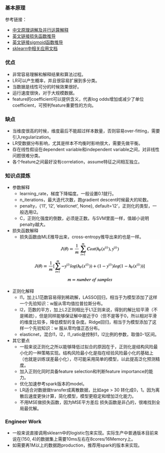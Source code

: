 
### 基本原理
参考链接：
- [中文原理讲解及并行运算解释](https://zhuanlan.zhihu.com/p/74874291)
- [英文链接损失函数推导](https://medium.com/analytics-vidhya/logistic-regression-with-gradient-descent-explained-machine-learning-a9a12b38d710)
- [英文链接sigmoid函数推导](https://towardsdatascience.com/derivative-of-the-sigmoid-function-536880cf918e)
- [sklearn中相关应用文档](https://scikit-learn.org/stable/modules/generated/sklearn.linear_model.LogisticRegression.html)
### 优点
- 非常容易理解和解释结果和算法过程。
- LR可以产生概率，并且很容易扩展到多分类。
- 当数据是线性可分的时候效果很好。
- 运行速度很快，对于大规模数据。
- feature的coefficient可以提供含义，代表log odds增加或减少了单位coefficient，可预判feature重要性的方向。
### 缺点
- 当维度很高的时候，维度最后不能超过样本数量，否则容易over-fitting，需要引入regularization。
- LR受数据分布影响，尤其是样本不均衡时影响很大，需要先做平衡。
- 存在线性假设在dependent variable和independent variable之间，对非线性问题很难分类。
- 各个feature之间最好没有correlation，assume特征之间相互独立。
### 知识点提炼
- 参数解释
  - learning_rate，梯度下降幅度。一般设置0.1就行。
  - n_iterations，最大迭代次数，跑gradient descent时候最大的轮数。
  - penalty，{‘l1’, ‘l2’, ‘elasticnet’, None}, default=’l2’，正则化的类型，一般选用l2。
  - C，正则化强度的倒数，必须是正数。与SVM里面一样，值越小说明penalty越大。
- 损失函数解释
  - 损失函数由MLE推导出来，cross-entropy推导出来的也是一样。![loss function](/pics/logistic_regression_loss_function.jpg)
- 正则化解释
  - l1，加上L1范数容易得到稀疏解，LASSO回归，相当于为模型添加了这样一个先验知识：w服从零均值拉普拉斯分布。
  - l2，范数的平方，加上L2正则相比于L1正则来说，得到的解比较平滑（不是稀疏），但是同样能够保证解中接近于0（但不是等于0，所以相对平滑的维度比较多，降低模型的复杂度。Ridge回归，相当于为模型添加了这样一个先验知识：w 服从零均值正态分布。
  - elasticnet，混合l1，l2，l1_ratio是控制l1，l2比例的参数，取值0-1区间。
- 其它要点 
  - 一般来说正则化之所以能够降低过拟合的原因在于，正则化是结构风险最小化的一种策略实现。结构风险最小化是指在经验风险最小化的基础上（也就是训练误差最小化），尽可能采用简单的模型，以此提高泛化预测精度。
  - 加入正则化同时具备feature selection和判断feature importance的能力。
  - 优化加速参考spark版本的model。
  - LR适合对数据做transfer成离散数据，比如age > 30 转化成0，1。因为离散后速度更快计算，简化模型，模型更稳定和增加泛化能力。
  - 不用MSE做损失函数，因为MSE平方差后 损失函数是非凸的，很难找到全局最优解。
### Engineer Work
- 一般来说直接调用sklearn中的logistic包来实现。实际生产中普通版本目前来说在(150, 4)的数据集上需要10ms左右在8cores/16Memory上。
- 如需要再1M以上的数据跑production，推荐用spark的版本来实现。